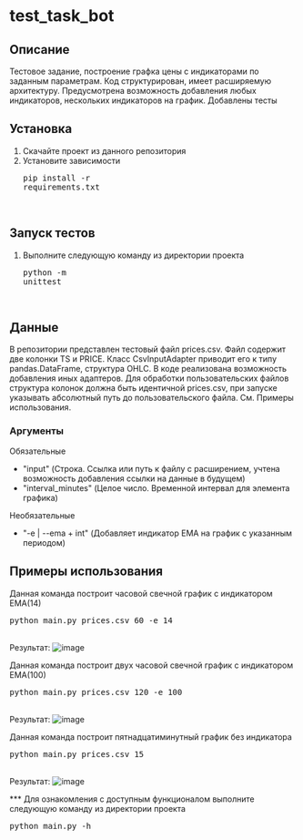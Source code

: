 # test_task_bot
## Описание
Тестовое задание, построение графка цены с индикаторами по заданным параметрам. 
Код структурирован, имеет расширяемую архитектуру. Предусмотрена возможность добавления любых индикаторов,
нескольких индикаторов на график. Добавлены тесты
## Установка
1. Скачайте проект из данного репозитория
2. Установите зависимости
<br><pre>pip install -r requirements.txt</pre><br>
## Запуск тестов
1. Выполните следующую команду из директории проекта
<br><pre>python -m unittest</pre><br>
## Данные
В репозитории представлен тестовый файл prices.csv. Файл содержит две колонки TS и PRICE.
Класс CsvInputAdapter приводит его к типу pandas.DataFrame, структура OHLC. В коде реализована возможность добавления иных адаптеров.
Для обработки пользовательских файлов структура колонок должна быть идентичной prices.csv, при запуске указывать абсолютный путь до пользовательского файла.
См. Примеры использования. 
### Аргументы
Обязательные
- "input" (Строка. Ссылка или путь к файлу с расширением, учтена возможность добавления ссылки на данные в будущем)
- "interval_minutes" (Целое число. Временной интервал для элемента графика)

Необязательные
- "-e | --ema + int" (Добавляет индикатор EMA на график с указанным периодом)

## Примеры использования
Данная команда построит часовой свечной график с индикатором EMA(14)
<br><pre>python main.py prices.csv 60 -e 14</pre><br>
Результат: 
![image](https://github.com/Todvaa/test_task_bot/assets/109280151/0205609a-390a-476d-9a66-cccc0a799844)

Данная команда построит двух часовой свечной график с индикатором EMA(100)
<br><pre>python main.py prices.csv 120 -e 100</pre><br>
Результат: 
![image](https://github.com/Todvaa/test_task_bot/assets/109280151/bd867ef0-9b22-4ac4-95d4-1d9077955b89)

Данная команда построит пятнадцатиминутный график без индикатора
<br><pre>python main.py prices.csv 15</pre><br>
Результат: 
![image](https://github.com/Todvaa/test_task_bot/assets/109280151/61972126-ecb3-4dde-aaa6-de71a9668beb)


*** Для ознакомления с доступным функционалом выполните следующую команду из директории проекта
<br><pre>python main.py -h</pre><br>
